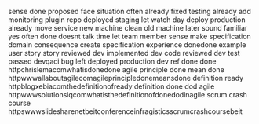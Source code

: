 sense done proposed face situation often already fixed testing already add monitoring plugin repo deployed staging let watch day deploy production already move service new machine clean old machine later sound familiar yes often done doesnt talk time let team member sense make specification domain consequence create specification experience donedone example user story story reviewed dev implemented dev code reviewed dev test passed devqaci bug left deployed production dev ref done done httpchrislemacomwhatisdonedone agile principle done mean done httpwwwallaboutagilecomagileprincipledonemeansdone definition ready httpblogxebiacomthedefinitionofready definition done dod agile httpwwwsolutionsiqcomwhatisthedefinitionofdonedodinagile scrum crash course httpswwwslidesharenetbeitconferenceinfragisticsscrumcrashcoursebeit